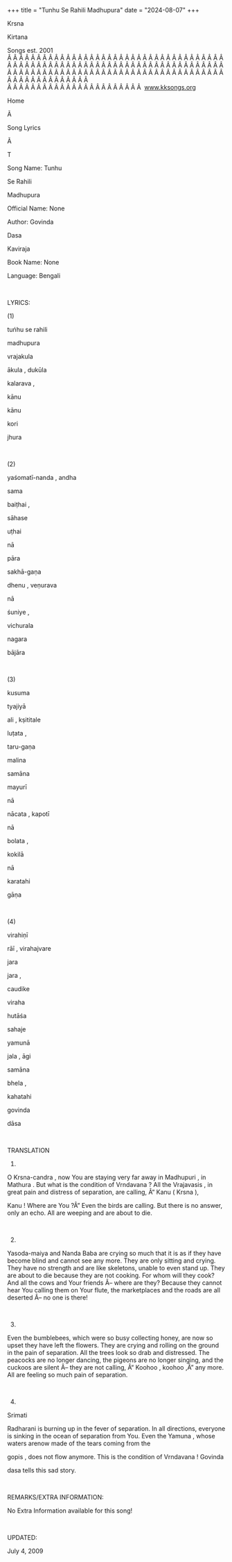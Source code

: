 +++ 
title = "Tunhu Se Rahili Madhupura"
date = "2024-08-07"
+++

Krsna
 
Kirtana


Songs
 est. 2001
Â Â Â Â Â Â Â Â Â Â Â Â Â Â Â Â Â Â Â Â Â Â Â Â Â Â Â Â Â Â Â Â Â Â Â Â Â Â Â Â Â Â Â Â Â Â Â Â Â Â Â Â Â Â Â Â Â Â Â Â Â Â Â Â Â Â Â Â Â Â Â Â Â Â Â Â Â Â Â Â Â Â Â Â Â Â Â Â Â Â Â Â Â Â Â Â Â Â Â Â Â Â Â Â Â Â Â Â Â Â Â Â Â Â Â Â Â Â Â Â Â Â Â Â Â  
Â Â Â Â Â Â Â Â Â Â Â Â Â Â Â Â Â Â Â Â Â Â Â  
www.kksongs.org








Home


Ã 
 
Song Lyrics
 
Ã 
 
T


Song Name: 
Tunhu

Se 
Rahili
 
Madhupura


Official Name: None


Author: 
Govinda
 
Dasa
 
Kaviraja


Book Name: None


Language: 
Bengali


 


LYRICS:


(1)


tuńhu
 se 
rahili
 
madhupura


vrajakula
 
ākula
, 
dukūla
 
kalarava
,


kānu
 
kānu
 
kori
 
jhura


 


(2)


yaśomatī-nanda
, 
andha
 
sama
 
baiṭhai
,


sāhase
 
uṭhai
 
nā
 
pāra


sakhā-gaṇa
 
dhenu
, 
veṇurava
 
nā
 
śuniye
,


vichurala
 
nagara
 
bājāra


 


(3)


kusuma
 
tyajiyā
 
ali
, 
kṣititale
 
luṭata
,


taru-gaṇa
 
malina
 
samāna


mayurī
 
nā
 
nācata
, 
kapotī
 
nā
 
bolata
,


kokilā
 
nā
 
karatahi
 
gāṇa


 


(4)


virahiṇī
 
rāī
, 
virahajvare
 
jara
 
jara
,


caudike
 
viraha
 
hutāśa


sahaje
 
yamunā
 
jala
, 
āgi
 
samāna
 
bhela
,


kahatahi
 
govinda
 
dāsa


 


TRANSLATION


1)
O 
Krsna-candra
, now 
You
 are
staying very far away in 
Madhupuri
, in 
Mathura
. But what is the condition of 
Vrndavana
?
All the 
Vrajavasis
, in great pain and distress of
separation, are calling, Â“
Kanu
 (
Krsna
),

Kanu
! Where are 
You
?Â” Even
the birds are calling. But there is no answer, only an echo. All are weeping
and are about to die.


 


2)

Yasoda-maiya
 and 
Nanda
 Baba
are crying so much that it is as if they have become blind and cannot see any
more. They are only sitting and crying. They have no strength and are like
skeletons, unable to even stand up. They are about to die because they are not
cooking. For whom will they cook? And all the cows and Your friends Â– where are
they? Because they cannot hear You calling them on Your flute, the marketplaces
and the roads are all deserted Â– no one is there!


 


3)
Even the bumblebees, which were so busy collecting honey, are now so upset they
have left the flowers. They are crying and rolling on the ground in the pain of
separation. All the trees look so drab and distressed. The peacocks are no
longer dancing, the pigeons are no longer singing, and the cuckoos are silent Â–
they are not calling, Â“
Koohoo
, 
koohoo
,Â”
any more. All are feeling so much pain of separation.


 


4)

Srimati
 
Radharani
 is
burning up in the fever of separation. In all directions, everyone is sinking
in the ocean of separation from You. Even the 
Yamuna
,
whose waters 
arenow
 made of the tears coming from the

gopis
, does not flow anymore. This is the condition
of 
Vrndavana
! 
Govinda
 
dasa
 tells this sad story.


 


REMARKS/EXTRA INFORMATION:


No Extra Information available for this song!


 


UPDATED:

July 4,
2009
